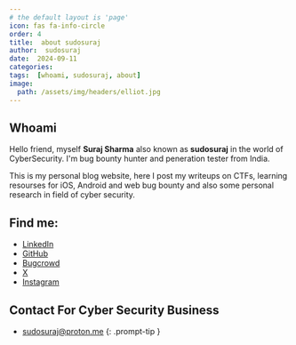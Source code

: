 ```yaml
---
# the default layout is 'page'
icon: fas fa-info-circle
order: 4
title:  about sudosuraj
author:  sudosuraj
date:  2024-09-11
categories: 
tags:  [whoami, sudosuraj, about]
image:
  path: /assets/img/headers/elliot.jpg
---
```

## Whoami
Hello friend, myself **Suraj Sharma** also known as **sudosuraj** in the world of CyberSecurity.
I'm bug bounty hunter and peneration tester from India.

This is my personal blog website, here I post my writeups on CTFs, learning resourses for iOS, Android
and web bug bounty and also some personal research in field of cyber security.

## Find me: 
- [LinkedIn](https://linkedin.com/in/sudosuraj)
- [GitHub](https://github.com/sudosuraj)
- [Bugcrowd](https://bugcrowd.com/sudosuraj)
- [X](https://x.com/sudosuraj)
- [Instagram](https://instagram.com/sudosuraj)

## Contact For Cyber Security Business
- sudosuraj@proton.me
{: .prompt-tip }
